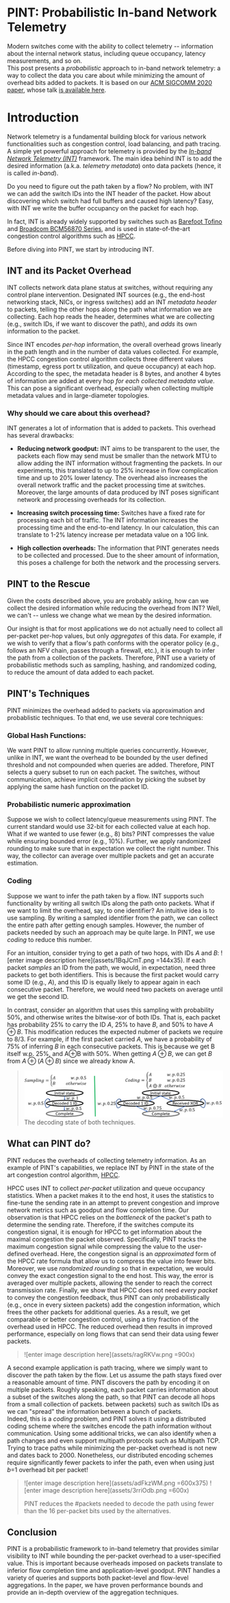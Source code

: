 # PINT: Probabilistic In-band Network Telemetry

Modern switches come with the ability to collect telemetry -- information about the internal network status, including queue occupancy, latency measurements, and so on.  
This post presents a *probabilistic* approach to in-band network telemetry: a way to collect the data you care about while minimizing the amount of overhead bits added to packets. It is based on our 
[ACM SIGCOMM 2020 paper](https://dl.acm.org/doi/abs/10.1145/3387514.3405894), 
 whose talk [is available here](https://www.youtube.com/watch?v=6Jsu9qtGXOM).


# Introduction
Network telemetry is a fundamental building block for various network functionalities such as congestion control, load balancing, and path tracing. 
A simple yet powerful approach for telemetry is provided by the *[In-band Network Telemetry (INT)](https://github.com/p4lang/p4-applications/blob/master/docs/telemetry_report_v1_0.pdf)* framework.
The main idea behind INT is to add the desired information (a.k.a. *telemetry metadata*) onto data packets (hence, it is called *in-band*).

Do you need to figure out the path taken by a flow? No problem, with INT we can add the switch IDs into the INT header of the packet. 
How about discovering which switch had full buffers and caused high latency? Easy, with INT we write the buffer occupancy on the packet for each hop.

In fact, INT is already widely supported by switches such as [Barefoot Tofino](https://barefootnetworks.com/products/brief-tofino/) and [Broadcom BCM56870 Series](https://www.broadcom.com/products/ethernet-connectivity/switching/strataxgs/bcm56870-series), and is used in state-of-the-art congestion control algorithms such as [HPCC](https://dl.acm.org/doi/10.1145/3341302.3342085).

Before diving into PINT, we start by introducing INT.


## INT and its Packet Overhead

INT collects network data plane status at switches, without requiring any control plane intervention. Designated INT sources (e.g., the end-host networking stack, NICs, or ingress switches) add an INT *metadata header* to packets, telling the other hops along the path what information we are collecting.
Each hop reads the header, determines what we are collecting (e.g., switch IDs, if we want to discover the path), and *adds* its own information to the packet.


Since INT encodes *per-hop* information, the overall overhead grows linearly in the path length and in the number of data values collected.
For example, the HPCC congestion control algorithm collects three different values (timestamp, egress port tx utilization, and queue occupancy) at each hop.
According to the spec, the metadata header is 8 bytes, and another 4 bytes of information are added at every hop *for each collected metadata value*.  This can pose a significant overhead, especially when collecting multiple metadata values and in large-diameter topologies.


### Why should we care about this overhead?
INT generates a lot of information that is added to packets. This overhead has several drawbacks:

- **Reducing network goodput:**
INT aims to be transparent to the user, the packets each flow may send must be smaller than the network MTU to allow adding the INT information without fragmenting the packets.
In our experiments, this translated to up to 25\% increase in flow complication time and up to 20\% lower latency. The overhead also increases the overall network traffic and the packet processing time at switches. Moreover, the large amounts of data produced by INT poses significant network and processing overheads for its collection.

- **Increasing switch processing time:** 
Switches have a fixed rate for processing each bit of traffic. The INT information increases the processing time and the end-to-end latency. In our calculation, this can translate to 1-2% latency increase per metadata value on a 10G link.

- **High collection overheads:** 
The information that PINT generates needs to be collected and processed. Due to the sheer amount of information, this poses a challenge for both the network and the processing servers.

## PINT to the Rescue

Given the costs described above, you are probably asking, how can we collect the desired information while reducing the overhead from INT?
Well, we can't -- unless we change what we mean by the desired information.  

Our insight is that for most applications we do not actually need to collect all per-packet per-hop values, but only *aggregates* of this data. 
For example, if we wish to verify that a flow's path conforms with the operator policy (e.g., follows an NFV chain, passes through a firewall, etc.), it is enough to infer the path from a collection of the packets.
Therefore, PINT use a variety of probabilistic methods such as sampling, hashing, and randomized coding, to reduce the amount of data added to each packet.

## PINT's Techniques

PINT minimizes the overhead added to packets via approximation and probablistic techniques. 
To that end, we use several core techniques:

### Global Hash Functions: 
We want PINT to allow running multiple queries concurrently. 
However, unlike in INT, we want the overhead to be bounded by the user defined threshold and not compounded when queries are added.
Therefore, PINT selects a query subset to run on each packet. The switches, without communication, achieve implicit coordination by picking the subset by applying the same hash function on the packet ID.

### Probabilistic numeric approximation
Suppose we wish to collect latency/queue measurements using PINT. The current standard would use 32-bit  for each collected value at each hop. What if we wanted to use fewer (e.g., 8) bits? PINT compresses the value while ensuring bounded error (e.g., 10\%). Further, we apply randomized rounding to make sure that in expectation we collect the right number. This way, the collector can average over multiple packets and get an accurate estimation.

### Coding
Suppose we want to infer the path taken by a flow. INT supports such functionality by writing all switch IDs along the path onto packets. What if we want to limit the overhead, say, to one identifier?
An intuitive idea is to use sampling. By writing a sampled identifier from the path, we can collect the entire path after getting enough samples.
However, the number of packets needed by such an approach may be quite large. In PINT, we use *coding* to reduce this number. 

For an intuition, consider trying to get a path of two hops, with IDs $A$ and $B$: ![enter image description here](assets/1BqJCmT.png =144x35).
If each packet *samples* an ID from the path, we would, in expectation, need three packets to get both identifiers. This is because the first packet would carry some ID (e.g., $A$), and this ID is equally likely to appear again in each consecutive packet. Therefore, we would need two packets on average until we get the second ID.


In contrast, consider an algorithm that uses this sampling with probability 50%, and otherwise writes the bitwise-xor of both IDs. That is, each packet has probability 25% to carry the ID $A$, 25% to have $B$, and 50% to have $A\oplus B$. 
This modification reduces the expected nubmer of packets we require to $8/3$. 
For example, if the first packet carried $A$, we have a probability of 75% of inferring $B$ in each consecutive packets. This is because we get B itself w.p. 25%, and A$\oplus$B with 50%. When getting $A\oplus B$, we can get $B$ from $A\oplus(A\oplus B)$ since we already know A.


>![enter image description here](assets/ROyUO1Z.png)
> The decoding state of both techniques. 


## What can PINT do?
PINT reduces the overheads of collecting telemetry information.
As an example of PINT's capabilities, we replace INT by PINT in the state of the art congestion control algorithm, [HPCC](https://dl.acm.org/doi/10.1145/3341302.3342085). 

HPCC uses INT to collect *per-packet* utilization and queue occupancy statistics. When a packet makes it to the end host, it uses the statistics to fine-tune the sending rate in an attempt to prevent congestion and improve network metrics such as goodput and flow completion time. 
Our observation is that HPCC relies on the *bottleneck* of the packet's path to determine the sending rate. Therefore, if the switches compute its congestion signal, it is enough for HPCC to get information about the maximal congestion the packet observed.
Specifically, PINT tracks the maximum congestion signal while compressing the value to the user-defined overhead. Here, the congestion signal is an *approximated* form of the HPCC rate formula that allow us to compress the value into fewer bits. Moreover, we use *randomized rounding* so that in expectation, we would convey the exact congestion signal to the end host. This way, the error is averaged over multiple packets, allowing the sender to reach the correct transmission rate. Finally, we show that HPCC does not need *every packet* to convey the congestion feedback, thus PINT can only probabilistically (e.g., once in every sixteen packets) add the congestion information, which frees the other packets for additional queries.
As a result, we get comparable or better congestion control, using a tiny fraction of the overhead used in HPCC. The reduced overhead then results in improved performance, especially on long flows that can send their data using fewer packets.
> ![enter image description here](assets/ragRKVw.png =900x)


A second example application is path tracing, where we simply want to discover the path taken by the flow.  Let us assume the path stays fixed over a reasonable amount of time.  PINT discovers the path by encoding it on multiple packets. Roughly speaking, each packet carries information about a subset of the switches along the path, so that PINT can decode all hops from a small collection of packets.
between packets) such as switch IDs as we can "spread" the information between a bunch of packets.  
Indeed, this is a *coding* problem, and PINT solves it using a distributed coding scheme where the switches encode the path information without communication.
Using some additional tricks, we can also identify when a path changes and even support multipath protocols such as Multipath TCP. 
Trying to trace paths while minimizing the per-packet overhead is not new and dates back to 2000. Nonetheless, our distributed encoding schemes require significantly fewer packets to infer the path, even when using just $b$=1 overhead bit per packet!
>![enter image description here](assets/adFkzWM.png =600x375)
>![enter image description here](assets/3rriOdb.png =600x)
>
>PINT reduces the #packets needed to decode the path using fewer than the 16 per-packet bits used by the alternatives.
>

## Conclusion

PINT is a probabilistic framework to in-band telemetry that provides similar visibility to INT while bounding the per-packet overhead to a user-specified value. This is important because overheads imposed on packets translate to inferior flow completion time and application-level goodput. PINT handles a variety of queries and supports both packet-level and flow-level aggregations. In the paper, we have proven performance bounds and provide an in-depth overview of the aggregation techniques.
